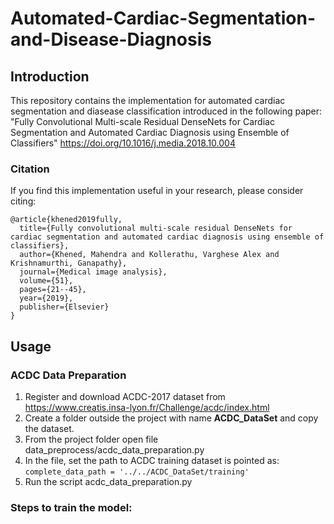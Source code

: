 # Automated-Cardiac-Segmentation-and-Disease-Diagnosis
## Introduction
This repository contains the implementation for automated cardiac segmentation and diasease classification introduced in the following paper: "Fully Convolutional Multi-scale Residual DenseNets for Cardiac Segmentation and Automated Cardiac Diagnosis using Ensemble of Classifiers" https://doi.org/10.1016/j.media.2018.10.004

### Citation
If you find this implementation useful in your research, please consider citing:

```
@article{khened2019fully,
  title={Fully convolutional multi-scale residual DenseNets for cardiac segmentation and automated cardiac diagnosis using ensemble of classifiers},
  author={Khened, Mahendra and Kollerathu, Varghese Alex and Krishnamurthi, Ganapathy},
  journal={Medical image analysis},
  volume={51},
  pages={21--45},
  year={2019},
  publisher={Elsevier}
}
```

## Usage

### ACDC Data Preparation
1. Register and download ACDC-2017 dataset from https://www.creatis.insa-lyon.fr/Challenge/acdc/index.html
2. Create a folder outside the project with name **ACDC_DataSet** and copy the dataset.
3. From the project folder open file data_preprocess/acdc_data_preparation.py
4. In the file, set the path to ACDC training dataset is pointed as: ```complete_data_path = '../../ACDC_DataSet/training' ```
5. Run the script acdc_data_preparation.py

### Steps to train the model:

